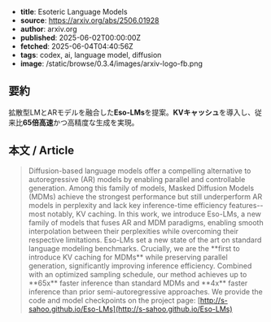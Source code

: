 <!-- metadata -->

- **title**: Esoteric Language Models
- **source**: https://arxiv.org/abs/2506.01928
- **author**: arxiv.org
- **published**: 2025-06-02T00:00:00Z
- **fetched**: 2025-06-04T04:40:56Z
- **tags**: codex, ai, language model, diffusion
- **image**: /static/browse/0.3.4/images/arxiv-logo-fb.png

## 要約

拡散型LMとARモデルを融合した**Eso-LMs**を提案。**KVキャッシュ**を導入し、従来比**65倍高速**かつ高精度な生成を実現。

## 本文 / Article

> Diffusion-based language models offer a compelling alternative to autoregressive (AR) models by enabling parallel and controllable generation. Among this family of models, Masked Diffusion Models (MDMs) achieve the strongest performance but still underperform AR models in perplexity and lack key inference-time efficiency features--most notably, KV caching. In this work, we introduce Eso-LMs, a new family of models that fuses AR and MDM paradigms, enabling smooth interpolation between their perplexities while overcoming their respective limitations. Eso-LMs set a new state of the art on standard language modeling benchmarks. Crucially, we are the \*\*first to introduce KV caching for MDMs\*\* while preserving parallel generation, significantly improving inference efficiency. Combined with an optimized sampling schedule, our method achieves up to \*\*65x\*\* faster inference than standard MDMs and \*\*4x\*\* faster inference than prior semi-autoregressive approaches. We provide the code and model checkpoints on the project page: [http://s-sahoo.github.io/Eso-LMs](http://s-sahoo.github.io/Eso-LMs)
